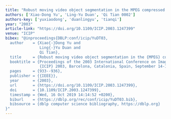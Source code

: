 ```yaml
---
title: "Robust moving video object segmentation in the MPEG compressed domain"
authors: ['Xiao-Dong Yu', 'Ling-Yu Duan', 'Qi Tian 0002']
authors-key: ['yuxiaodong', 'duanlingyu', 'tianqi']
year: "2003"
article-link: "https://doi.org/10.1109/ICIP.2003.1247399"
venue: "ICIP"
bibex: "@inproceedings{DBLP:conf/icip/YuDT03,
  author    = {Xiao{-}Dong Yu and
               Ling{-}Yu Duan and
               Qi Tian},
  title     = {Robust moving video object segmentation in the {MPEG} compressed domain},
  booktitle = {Proceedings of the 2003 International Conference on Image Processing,
               {ICIP} 2003, Barcelona, Catalonia, Spain, September 14-18, 2003},
  pages     = {933--936},
  publisher = {{IEEE}},
  year      = {2003},
  url       = {https://doi.org/10.1109/ICIP.2003.1247399},
  doi       = {10.1109/ICIP.2003.1247399},
  timestamp = {Wed, 16 Oct 2019 14:14:52 +0200},
  biburl    = {https://dblp.org/rec/conf/icip/YuDT03.bib},
  bibsource = {dblp computer science bibliography, https://dblp.org}
}"
---
```

